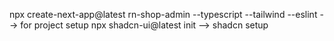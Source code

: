 npx create-next-app@latest rn-shop-admin --typescript --tailwind --eslint --> for project setup
npx shadcn-ui@latest init --> shadcn setup